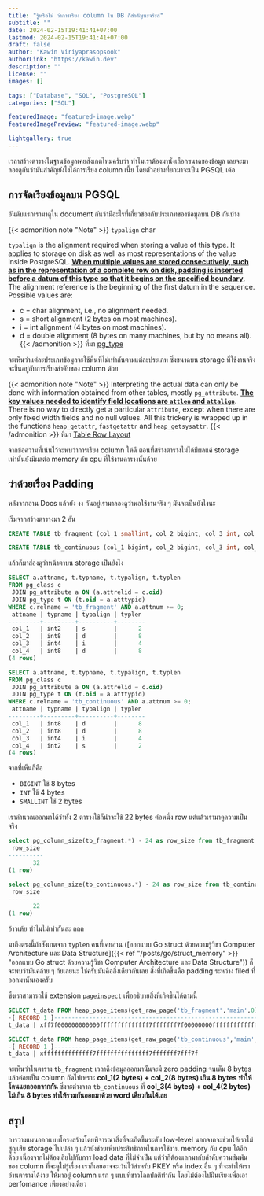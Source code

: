 ```yaml
---
title: "รู้หรือไม่ ว่าการเรียง column ใน DB ก็สำคัญนะจร๊ะส์"
subtitle: ""
date: 2024-02-15T19:41:41+07:00
lastmod: 2024-02-15T19:41:41+07:00
draft: false
author: "Kawin Viriyaprasopsook"
authorLink: "https://kawin.dev"
description: ""
license: ""
images: []

tags: ["Database", "SQL", "PostgreSQL"]
categories: ["SQL"]

featuredImage: "featured-image.webp"
featuredImagePreview: "featured-image.webp"

lightgallery: true
---
```

เวลาสร้างตารางในฐานข้อมูลเคยสังเกตไหมครับว่า ทำไมเราต้องมานั่งเลือกขนาดของข้อมูล เลยจะมาลองดูกันว่ามันสำคัญยังไงไอ้การเรียง column เนี้ย โดยตัวอย่างที่ยกมาจะเป็น PGSQL เด้อ
<!--more-->

## การจัดเรียงข้อมูลบน PGSQL
อันดับแรกเรามาดูใน document กันว่ามีอะไรที่เกี่ยวข้องกับประเภทของข้อมูลบน DB กันบ้าง

{{< admonition note "Note" >}}
`typalign` char

`typalign` is the alignment required when storing a value of this type. It applies to storage on disk as well as most representations of the value inside PostgreSQL. **<ins>When multiple values are stored consecutively, such as in the representation of a complete row on disk, padding is inserted before a datum of this type so that it begins on the specified boundary</ins>**. The alignment reference is the beginning of the first datum in the sequence. Possible values are:

- c = char alignment, i.e., no alignment needed.
- s = short alignment (2 bytes on most machines).
- i = int alignment (4 bytes on most machines).
- d = double alignment (8 bytes on many machines, but by no means all).
{{< /admonition >}}
ที่มา [pg_type](https://www.postgresql.org/docs/current/catalog-pg-type.html) 

จะเห็นว่าแต่ละประเภทข้อมูลจะใช้พื้นที่ไม่เท่ากันตามแต่ละประเภท ซึ่งขนาดบน storage ที่ใช้งานจริงจะขึ้นอยู่กับการเรียงลำดับของ column ด้วย

{{< admonition note "Note" >}}
Interpreting the actual data can only be done with information obtained from other tables, mostly `pg_attribute`. **<ins>The key values needed to identify field locations are `attlen` and `attalign`</ins>**. There is no way to directly get a particular `attribute`, except when there are only fixed width fields and no null values. All this trickery is wrapped up in the functions `heap_getattr`, `fastgetattr` and `heap_getsysattr`.
{{< /admonition >}}
ที่มา [Table Row Layout](https://www.postgresql.org/docs/current/storage-page-layout.html#STORAGE-TUPLE-LAYOUT)

จากข้อความที่เน้นไว้จะพบว่าการเรียง column ให้ดี ตอนที่สร้างตารางไม่ได้มีผลแค่ storage เท่านั้นยังมีผลต่อ memory กับ cpu ที่ใช้งานคารางนั้นด้วย

## ว่าด้วยเรื่อง Padding
หลังจากอ่าน Docs แล้วยัง งง กันอยู่เรามาลองดูว่าพอใช้งานจริง ๆ มันจะเป็นยังไงนะ

เริ่มจากสร้างตารางมา 2 อัน
```sql
CREATE TABLE tb_fragment (col_1 smallint, col_2 bigint, col_3 int, col_4 bigint);

CREATE TABLE tb_continuous (col_1 bigint, col_2 bigint, col_3 int, col_4 smallint);
```

แล้วก็มาส่องดูว่าหน้าตาบน storage เป็นยังไง
```sql
SELECT a.attname, t.typname, t.typalign, t.typlen
FROM pg_class c
 JOIN pg_attribute a ON (a.attrelid = c.oid)
 JOIN pg_type t ON (t.oid = a.atttypid)
WHERE c.relname = 'tb_fragment' AND a.attnum >= 0;
 attname | typname | typalign | typlen
---------+---------+----------+--------
 col_1   | int2    | s        |      2
 col_2   | int8    | d        |      8
 col_3   | int4    | i        |      4
 col_4   | int8    | d        |      8
(4 rows)

SELECT a.attname, t.typname, t.typalign, t.typlen
FROM pg_class c
 JOIN pg_attribute a ON (a.attrelid = c.oid)
 JOIN pg_type t ON (t.oid = a.atttypid)
WHERE c.relname = 'tb_continuous' AND a.attnum >= 0;
 attname | typname | typalign | typlen
---------+---------+----------+--------
 col_1   | int8    | d        |      8
 col_2   | int8    | d        |      8
 col_3   | int4    | i        |      4
 col_4   | int2    | s        |      2
(4 rows)
```

จากที่เห็นก็คือ
- `BIGINT` ใช้ 8 bytes
- `INT` ใช้ 4 bytes
- `SMALLINT` ใช้ 2 bytes

เราคำนวณออกมาได้ว่าทั้ง 2 ตารางใช้ก็น่าจะใช้ 22 bytes ต่อหนึ่ง row แต่แล้วเรามาดูความเป็นจริง

```sql
select pg_column_size(tb_fragment.*) - 24 as row_size from tb_fragment limit 1;
 row_size
----------
       32
(1 row)

select pg_column_size(tb_continuous.*) - 24 as row_size from tb_continuous limit 1;
 row_size
----------
       22
(1 row)
```

อ้าวเห้ย ทำไมไม่เท่ากันละ ถถถ

มาถึงตรงนี้ถ้าสังเกตจาก `typlen` คนที่เคยอ่าน ([ออกแบบ Go struct ด้วยความรู้วิชา Computer Architecture และ Data Structure]({{< ref "/posts/go/struct_memory" >}} "ออกแบบ Go struct ด้วยความรู้วิชา Computer Architecture และ Data Structure")) ก็จะพบว่ามันคล้าย ๆ กัยเลยนะ ใช่ครับมันคือสิ่งเดียวกันเลย สิ่งที่เกิดขึ้นคือ padding ระหว่าง filed ที่ออกมานั่นเองครับ

ซึ่งเราสามารถใช้ extension `pageinspect` เพื่ออธิบายสิ่งที่เกิดขึ้นได้ตามนี้

```sql
SELECT t_data FROM heap_page_items(get_raw_page('tb_fragment','main',0))gx
-[ RECORD 1 ]--------------------------------------------------------------
t_data | xff7f000000000000ffffffffffffff7fffffff7f00000000ffffffffffffff7f

SELECT t_data FROM heap_page_items(get_raw_page('tb_continuous','main',0))gx
-[ RECORD 1 ]------------------------------------------
t_data | xffffffffffffff7fffffffffffffff7fffffff7fff7f
```

จะเห็นว่าในตาราง `tb_fragment` เวลาดึงข้อมูลออกมานั้นจะมี zero padding จนเต็ม 8 bytes แล้วค่อยเป็น column ถัดไปเพราะ **col_1(2 bytes) + col_2(8 bytes) เกิน 8 bytes ทำให้โดนแยกออกจากกัน** ซึ่งจะต่างจาก `tb_continuous` ที่ **col_3(4 bytes) + col_4(2 bytes) ไม่เกิน 8 bytes ทำให้รวมกันออกมาด้วย word เดียวกันได้เลย**

## สรุป
การวางแผนออกแบบโครงสร้างโดยพิจารณาสิ่งที่จะเกิดขึ้นระดับ low-level นอกจากจะช่วยให้เราไม่สูญเสีย storage ไปเปล่า ๆ แล้วยังช่วยเพิ่มประสิทธิภาพในการใช้งาน memory กับ cpu ได้อีกด้วย เนื่องจากไม่ต้องเสียไปกับการ load data ที่ไม่จำเป็น แต่ว่าก็ต้องแลกมากับลำดับความสัมพันของ column ที่จะดูไม่รู้เรื่อง เราก็เลยอาจจะเว้นไว้สำหรับ PKEY หรือ index อื่น ๆ ที่จะทำให้เราอ่านตารางได้ง่าย ให้มาอยู่ column แรก ๆ แบบที่ชาวโลกปกติทำกัน โดยไม่ต้องไปฝืนเรียงเพื่อเอา perfomance เพียงอย่างเดียว